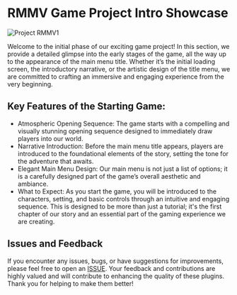 # RMMV Game Project Intro Showcase

![Project RMMV1](https://github.com/Danyerusama/DYR_IdleCommonEvent/assets/142346653/6d557832-4ce3-4912-8343-3b41afe7fcda)

Welcome to the initial phase of our exciting game project! In this section, we provide a detailed glimpse into the early stages of the game, all the way up to the appearance of the main menu title. Whether it’s the initial loading screen, the introductory narrative, or the artistic design of the title menu, we are committed to crafting an immersive and engaging experience from the very beginning.

## Key Features of the Starting Game:
- Atmospheric Opening Sequence: The game starts with a compelling and visually stunning opening sequence designed to immediately draw players into our world.
- Narrative Introduction: Before the main menu title appears, players are introduced to the foundational elements of the story, setting the tone for the adventure that awaits.
- Elegant Main Menu Design: Our main menu is not just a list of options; it is a carefully designed part of the game’s overall aesthetic and ambiance.
- What to Expect:
As you start the game, you will be introduced to the characters, setting, and basic controls through an intuitive and engaging sequence. This is designed to be more than just a tutorial; it's the first chapter of our story and an essential part of the gaming experience we are creating.

## Issues and Feedback
If you encounter any issues, bugs, or have suggestions for improvements, please feel free to open an [ISSUE](https://github.com/Danyerusama/Dreams_RMMV_Prj/issues). Your feedback and contributions are highly valued and will contribute to enhancing the quality of these plugins. Thank you for helping to make them better!
